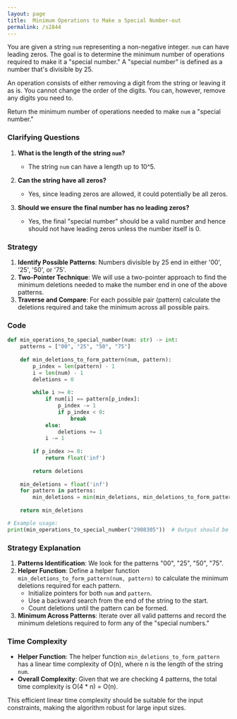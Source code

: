 ```yaml
---
layout: page
title:  Minimum Operations to Make a Special Number-out
permalink: /s2844
---
```


You are given a string `num` representing a non-negative integer. `num` can have leading zeros. The goal is to determine the minimum number of operations required to make it a "special number." A "special number" is defined as a number that's divisible by 25. 

An operation consists of either removing a digit from the string or leaving it as is. You cannot change the order of the digits. You can, however, remove any digits you need to.

Return the minimum number of operations needed to make `num` a "special number."

### Clarifying Questions

1. **What is the length of the string `num`?**
   - The string `num` can have a length up to 10^5.

2. **Can the string have all zeros?**
   - Yes, since leading zeros are allowed, it could potentially be all zeros.

3. **Should we ensure the final number has no leading zeros?**
   - Yes, the final "special number" should be a valid number and hence should not have leading zeros unless the number itself is 0.

### Strategy

1. **Identify Possible Patterns**: Numbers divisible by 25 end in either '00', '25', '50', or '75'.
2. **Two-Pointer Technique**: We will use a two-pointer approach to find the minimum deletions needed to make the number end in one of the above patterns.
3. **Traverse and Compare**: For each possible pair (pattern) calculate the deletions required and take the minimum across all possible pairs.

### Code
```python
def min_operations_to_special_number(num: str) -> int:
    patterns = ["00", "25", "50", "75"]
    
    def min_deletions_to_form_pattern(num, pattern):
        p_index = len(pattern) - 1
        i = len(num) - 1
        deletions = 0
        
        while i >= 0:
            if num[i] == pattern[p_index]:
                p_index -= 1
                if p_index < 0:
                    break
            else:
                deletions += 1
            i -= 1
        
        if p_index >= 0:
            return float('inf')
        
        return deletions
    
    min_deletions = float('inf')
    for pattern in patterns:
        min_deletions = min(min_deletions, min_deletions_to_form_pattern(num, pattern))
    
    return min_deletions

# Example usage:
print(min_operations_to_special_number("2908305"))  # Output should be minimum deletions to get number ending with '25' or '50', etc.
```

### Strategy Explanation

1. **Patterns Identification**: We look for the patterns "00", "25", "50", "75".
2. **Helper Function**: Define a helper function `min_deletions_to_form_pattern(num, pattern)` to calculate the minimum deletions required for each pattern.
    - Initialize pointers for both `num` and `pattern`.
    - Use a backward search from the end of the string to the start.
    - Count deletions until the pattern can be formed.
3. **Minimum Across Patterns**: Iterate over all valid patterns and record the minimum deletions required to form any of the "special numbers."

### Time Complexity

- **Helper Function**: The helper function `min_deletions_to_form_pattern` has a linear time complexity of O(n), where n is the length of the string `num`.
- **Overall Complexity**: Given that we are checking 4 patterns, the total time complexity is O(4 * n) = O(n).

This efficient linear time complexity should be suitable for the input constraints, making the algorithm robust for large input sizes.
